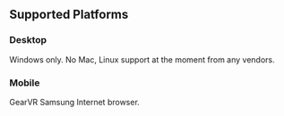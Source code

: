 ## Supported Platforms

### Desktop

Windows only.
No Mac, Linux support at the moment from any vendors.

### Mobile

GearVR Samsung Internet browser.
